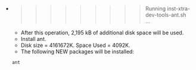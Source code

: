 * >>>>>>>>> Running inst-xtra-dev-tools-ant.sh ...
  * After this operation, 2,195 kB of additional disk space will be used.
  * Install ant.
  * Disk size = 4161672K. Space Used = 4092K.
  * The following NEW packages will be installed:
  ```bash
  ant
  ```
